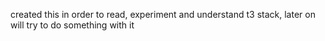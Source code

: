 created this in order to read, experiment and understand t3 stack, later on will try to do something with it
